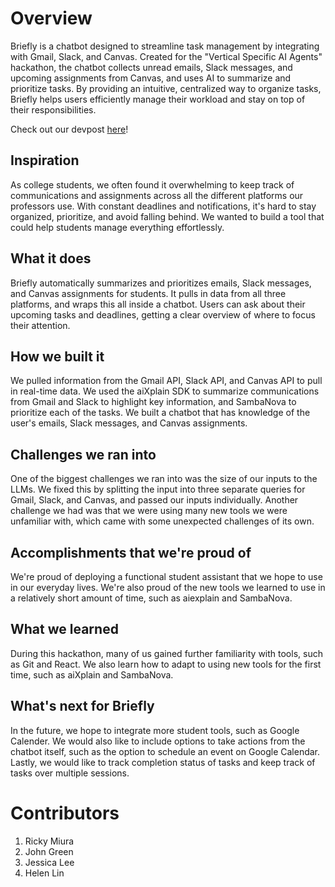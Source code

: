 # Overview

Briefly is a chatbot designed to streamline task management by integrating with Gmail, Slack, and Canvas. Created for the "Vertical Specific AI Agents" hackathon, the chatbot collects unread emails, Slack messages, and upcoming assignments from Canvas, and uses AI to summarize and prioritize tasks. By providing an intuitive, centralized way to organize tasks, Briefly helps users efficiently manage their workload and stay on top of their responsibilities.

Check out our devpost [here](https://devpost.com/software/briefly-swr9vu)!

## Inspiration
As college students, we often found it overwhelming to keep track of communications and assignments across all the different platforms our professors use. With constant deadlines and notifications, it's hard to stay organized, prioritize, and avoid falling behind. We wanted to build a tool that could help students manage everything effortlessly.

## What it does
Briefly automatically summarizes and prioritizes emails, Slack messages, and Canvas assignments for students. It pulls in data from all three platforms, and wraps this all inside a chatbot. Users can ask about their upcoming tasks and deadlines, getting a clear overview of where to focus their attention. 

## How we built it
We pulled information from the Gmail API, Slack API, and Canvas API to pull in real-time data. We used the aiXplain SDK to summarize communications from Gmail and Slack to highlight key information, and SambaNova to prioritize each of the tasks. We built a chatbot that has knowledge of the user's emails, Slack messages, and Canvas assignments.

## Challenges we ran into
One of the biggest challenges we ran into was the size of our inputs to the LLMs. We fixed this by splitting the input into three separate queries for Gmail, Slack, and Canvas, and passed our inputs individually. Another challenge we had was that we were using many new tools we were unfamiliar with, which came with some unexpected challenges of its own.

## Accomplishments that we're proud of
We're proud of deploying a functional student assistant that we hope to use in our everyday lives. We're also proud of the new tools we learned to use in a relatively short amount of time, such as aiexplain and SambaNova. 

## What we learned
During this hackathon, many of us gained further familiarity with tools, such as Git and React. We also learn how to adapt to using new tools for the first time, such as aiXplain and SambaNova.

## What's next for Briefly
In the future, we hope to integrate more student tools, such as Google Calender. We would also like to include options to take actions from the chatbot itself, such as the option to schedule an event on Google Calendar. Lastly, we would like to track completion status of tasks and keep track of tasks over multiple sessions.

# Contributors 
1. Ricky Miura
2. John Green
3. Jessica Lee
4. Helen Lin
